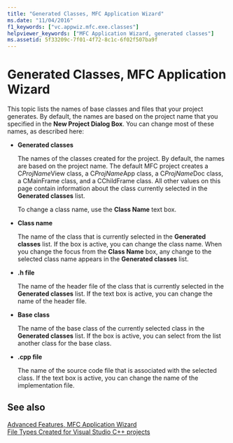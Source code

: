 ```yaml
---
title: "Generated Classes, MFC Application Wizard"
ms.date: "11/04/2016"
f1_keywords: ["vc.appwiz.mfc.exe.classes"]
helpviewer_keywords: ["MFC Application Wizard, generated classes"]
ms.assetid: 5f33209c-7f01-4f72-8c1c-6f02f507ba9f
---
```

# Generated Classes, MFC Application Wizard

This topic lists the names of base classes and files that your project generates. By default, the names are based on the project name that you specified in the **New Project Dialog Box**. You can change most of these names, as described here:

- **Generated classes**

   The names of the classes created for the project. By default, the names are based on the project name. The default MFC project creates a C*ProjName*View class, a C*ProjName*App class, a C*ProjName*Doc class, a CMainFrame class, and a CChildFrame class. All other values on this page contain information about the class currently selected in the **Generated classes** list.

   To change a class name, use the **Class Name** text box.

- **Class name**

   The name of the class that is currently selected in the **Generated classes** list. If the box is active, you can change the class name. When you change the focus from the **Class Name** box, any change to the selected class name appears in the **Generated classes** list.

- **.h file**

   The name of the header file of the class that is currently selected in the **Generated classes** list. If the text box is active, you can change the name of the header file.

- **Base class**

   The name of the base class of the currently selected class in the **Generated classes** list. If the box is active, you can select from the list another class for the base class.

- **.cpp file**

   The name of the source code file that is associated with the selected class. If the text box is active, you can change the name of the implementation file.

## See also

[Advanced Features, MFC Application Wizard](../../mfc/reference/advanced-features-mfc-application-wizard.md)<br/>
[File Types Created for Visual Studio C++ projects](../../build/reference/file-types-created-for-visual-cpp-projects.md)

